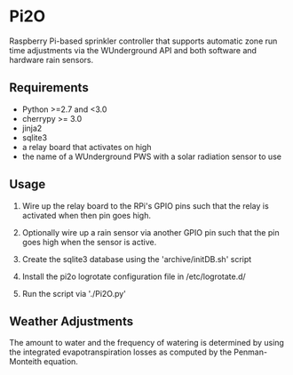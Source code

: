 Pi2O
====

Raspberry Pi-based sprinkler controller that supports automatic zone run time adjustments
via the WUnderground API and both software and hardware rain sensors.

Requirements
------------
 * Python >=2.7 and <3.0
 * cherrypy >= 3.0
 * jinja2
 * sqlite3
 * a relay board that activates on high
 * the name of a WUnderground PWS with a solar radiation sensor to use

Usage
-----
  1) Wire up the relay board to the RPi's GPIO pins such that the relay is activated when
  then pin goes high.
  
  2) Optionally wire up a rain sensor via another GPIO pin such that the pin goes high 
  when the sensor is active.
  
  3) Create the sqlite3 database using the 'archive/initDB.sh' script
  
  4) Install the pi2o logrotate configuration file in /etc/logrotate.d/
  
  5) Run the script via './Pi2O.py'
  
Weather Adjustments
-------------------
The amount to water and the frequency of watering is determined by using the integrated
evapotranspiration losses as computed by the Penman-Monteith equation.
